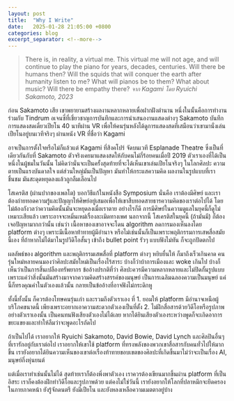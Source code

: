 ```yaml
---
layout: post
title:  "Why I Write"
date:   2025-01-28 21:05:00 +0800
categories: blog
excerpt_separator: <!--more-->
---
```

> There is, in reality, a virtual me. This virtual me will not age, and will continue to play the piano for years, decades, centuries. Will there be humans then? Will the squids that will conquer the earth after humanity listen to me? What will pianos be to them? What about music? Will there be empathy there?
*จาก Kagami โดย Ryuichi Sakamoto, 2023*
<!--more-->

ก่อน Sakamoto เสีย เขาพยายามสร้างผลงานหลากหลายเพื่อฝากฝังตำนาน หนึ่งในนั้นคือการทำงานร่วมกับ Tindrum อเจนซี่ที่เชี่ยวชาญการบันทึกและการนำเสนองานแสดงต่างๆ  Sakamoto บันทึกการแสดงสดเดี่ยวเปียโน 40 นาทีผ่าน VR เพื่อให้คนรุ่นหลังได้ดูการแสดงสดที่เสมือนว่าเขามานั่งเล่นเปียโนอยู่บนเวทีจริงๆ ผ่านหนัง VR ที่ชื่อว่า Kagami

อาจเป็นการตั้งใจหรือไม่ก็แล้วแต่  Kagami ที่สิงคโปร์ จัดบนเวที Esplanade Theatre ซึ่งเป็นที่เดียวกันกับที่ Sakamoto ตัวจริงเคยมาแสดงสดให้กับคนไม่กี่ร้อยคนเมื่อปี 2019  ตัวเราเองที่ได้เป็นหนึ่งในผู้ชมในวันนั้น ไม่คิดว่านั่นจะเป็นครั้งสุดท้ายที่จะได้เห็นเขาเล่นเปียโนจริงๆ  ในโลกศิลปะ ความตายเป็นแรงบันดาลใจ แต่ส่วนใหญ่มันเป็นปัญหา มันทำให้กระแสความคิด ผลงานในรูปแบบที่เราชื่นชม มันสะดุดหยุดลงแล้วถูกลืมเลือนไป

โสเครติส (ผ่านปากของเพลโต) บอกวิธีแก้ในหนังสือ Symposium นั่นคือ เราต้องมีศิษย์ และเราต้องถ่ายทอดความรู้และปัญญาให้ศิษย์อยู่เสมอเพื่อให้เขาสืบทอดสายธารความคิดของเราต่อไปได้ โดยไม่ต้องกังวลว่าความคิดนั้นมันจะหยุดลงเมื่อเราตาย  อย่างไรก็ดี การมีศิษย์ในความดูแลในยุคนี้ก็ดูไม่เหมาะเสียแล้ว เพราะอาจจะหมิ่นเหม่เรื่องละเมิดทางเพศ  นอกจากนี้ โสเครติสในยุคนี้ (ถ้ามันมี) ก็ต้องเจอปัญหามากกว่านั้น เช่นว่า เนื้อหาของเขาอาจจะโดน algorithm ลดการมองเห็นลงโดย platform ต่างๆ เพราะมีเนื้อหาท้าทายผู้มีอำนาจ หรือไม่เช่นนั้นก็เป็นเพราะพฤติกรรมการเสพสื่อสมัยนี้เอง ที่ถ้าหากไม่ได้มาในรูปวิดิโอสั้นๆ เข้าถึง bullet point รัวๆ แบบฟังไม่ทัน ก็จะถูกปัดตกไป

ผลลัพธ์ของ algorithm และพฤติกรรมเสพสื่อที่ platform ต่างๆ หยิบยื่นให้ ก็มาถึงเร็วเกินคาด  คนรุ่นใหม่หลายคนมองว่าศิลปะสมัยใหม่เป็นเรื่องไร้สาระ บ้างก็ว่าบ้าการเมืองและ woke เกินไป บ้างก็เห็นว่าเป็นการสิ้นเปลืองทรัพยากร  ข้ออ้างปรกติที่ว่า ศิลปะควรมีความหลากหลายและไม่ปิดกั้นรูปแบบ เพราะแค่ว่าสิ่งนั้นมันสร้างมาจากความคิดสร้างสรรค์ของมนุษย์ เป็นการเฉลิมฉลองความเป็นมนุษย์ แค่นี้ก็ทรงคุณค่าในตัวเองแล้วนั้น  กลายเป็นข้ออ้างที่อาจฟังไม่กระดิกหู

ทั้งนี้ทั้งนั้น ก็ควรต้องโทษคนรุ่นเก่า และรวมถึงตัวเราเอง ที่ 1. ยอมให้ platform มีอำนาจเหนือผู้บริโภคขนาดนี้ เพียงเพราะอยากเอาความสะดวกตัวเองเป็นที่ตั้ง 2. ไม่ฝึกสื่อสารด้วยวิดีโอหรือรูปภาพ อย่างตัวเราเองนั้น เป็นคนทนฟังเสียงตัวเองไม่ได้เลย หากได้ยินเสียงตัวเองระหว่างพูดก็จะเกิดอาการขยะแขยงและทำให้ลืมว่าจะพูดอะไรถัดไป

ถ้าเป็นไปได้ เราอยากให้ Ryuichi Sakamoto, David Bowie, David Lynch และศิลปินอื่นๆ ที่เรารักอยู่กับเราต่อไป เราอยากให้เขาใช้ platform ที่ทรงพลังของพวกเขาสื่อสารกับคนทั่วไปให้มากขึ้น เรายังอยากได้ยินความเห็นของเขาต่อเรื่องท้าทายขอบเขตของศิลปะที่เกิดขึ้นมาไม่ว่าจะเป็นเรื่อง AI, มนุษย์กึ่งหุ่นยนต์

แต่เมื่อเราทำเช่นนั้นไม่ได้ สุดท้ายเราก็ต้องพึ่งพาตัวเอง เราควรต้องเขียนมากขึ้นผ่าน platform ที่เป็นอิสระ เราก็คงต้องฝึกทำวิดีโอและรูปภาพด้วย แต่คงไม่ใช่วันนี้  เรายังอยากให้โลกที่ปลาหมึกจะยึดครองในภายภาคหน้า ยังรู้จักดนตรี ยังมีเปียโน และยังหลงเหลือความเมตตาอยู่บ้าง